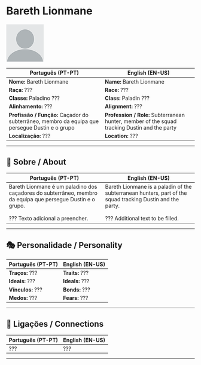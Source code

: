 # Bareth Lionmane

![Bareth Lionmane](docs/assets/npc/npc_blank.png)

| **Português (PT-PT)** | **English (EN-US)** |
| --------------------- | ------------------- |
| **Nome:** Bareth Lionmane | **Name:** Bareth Lionmane |
| **Raça:** ??? | **Race:** ??? |
| **Classe:** Paladino ??? | **Class:** Paladin ??? |
| **Alinhamento:** ??? | **Alignment:** ??? |
| **Profissão / Função:** Caçador do subterrâneo, membro da equipa que persegue Dustin e o grupo | **Profession / Role:** Subterranean hunter, member of the squad tracking Dustin and the party |
| **Localização:** ??? | **Location:** ??? |

---

## 📖 Sobre / About

| **Português (PT-PT)** | **English (EN-US)** |
| --------------------- | ------------------- |
| Bareth Lionmane é um paladino dos caçadores do subterrâneo, membro da equipa que persegue Dustin e o grupo. <br><br>??? Texto adicional a preencher. | Bareth Lionmane is a paladin of the subterranean hunters, part of the squad tracking Dustin and the party. <br><br>??? Additional text to be filled. |

---

## 🎭 Personalidade / Personality

| **Português (PT-PT)** | **English (EN-US)** |
| --------------------- | ------------------- |
| **Traços:** ??? | **Traits:** ??? |
| **Ideais:** ??? | **Ideals:** ??? |
| **Vínculos:** ??? | **Bonds:** ??? |
| **Medos:** ??? | **Fears:** ??? |

---

## 🔗 Ligações / Connections

| **Português (PT-PT)** | **English (EN-US)** |
| --------------------- | ------------------- |
| ??? | ??? |

---
